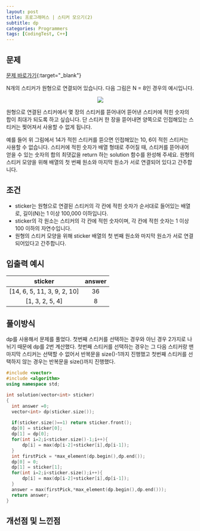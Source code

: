 ```yaml
---
layout: post
title: 프로그래머스 | 스티커 모으기(2)
subtitle: dp
categories: Programmers
tags: [CodingTest, C++]
---
```


## 문제
[문제 바로가기](https://school.programmers.co.kr/learn/courses/30/lessons/12971){:target="_blank"}

N개의 스티커가 원형으로 연결되어 있습니다. 다음 그림은 N = 8인 경우의 예시입니다.
<p align="center">
<img src="https://user-images.githubusercontent.com/41900899/210337578-3e59540f-8d4c-4088-8d55-441621fa0a0b.png"></p>
원형으로 연결된 스티커에서 몇 장의 스티커를 뜯어내어 뜯어낸 스티커에 적힌 숫자의 합이 최대가 되도록 하고 싶습니다. 단 스티커 한 장을 뜯어내면 양쪽으로 인접해있는 스티커는 찢어져서 사용할 수 없게 됩니다.

예를 들어 위 그림에서 14가 적힌 스티커를 뜯으면 인접해있는 10, 6이 적힌 스티커는 사용할 수 없습니다. 스티커에 적힌 숫자가 배열 형태로 주어질 때, 스티커를 뜯어내어 얻을 수 있는 숫자의 합의 최댓값을 return 하는 solution 함수를 완성해 주세요. 원형의 스티커 모양을 위해 배열의 첫 번째 원소와 마지막 원소가 서로 연결되어 있다고 간주합니다.
## 조건

- sticker는 원형으로 연결된 스티커의 각 칸에 적힌 숫자가 순서대로 들어있는 배열로, 길이(N)는 1 이상 100,000 이하입니다.
- sticker의 각 원소는 스티커의 각 칸에 적힌 숫자이며, 각 칸에 적힌 숫자는 1 이상 100 이하의 자연수입니다.
- 원형의 스티커 모양을 위해 sticker 배열의 첫 번째 원소와 마지막 원소가 서로 연결되어있다고 간주합니다.


## 입출력 예시

  |sticker|answer|
  |:--:|:--:|
  |[14, 6, 5, 11, 3, 9, 2, 10]|36|
  |[1, 3, 2, 5, 4]|8|
  
  

## 풀이방식
  dp를 사용해서 문제를 풀었다. 첫번째 스티커를 선택하는 경우와 아닌 경우 2가지로 나뉘기 때문에 dp를 2번 계산했다.
  첫번째 스티커를 선택하는 경우는 그 다음 스티커랑 맨 마지막 스티커는 선택할 수 없어서 반복문을 size()-1까지 진행했고
  첫번째 스티커를 선택하지 않는 경우는 반복문을 size()까지 진행했다.
  ```cpp
#include <vector>
#include <algorithm>
using namespace std;

int solution(vector<int> sticker)
{
    int answer =0;
    vector<int> dp(sticker.size());
    
    if(sticker.size()==1) return sticker.front();
    dp[0] = sticker[0];
    dp[1] = dp[0];
    for(int i=2;i<sticker.size()-1;i++){
        dp[i] = max(dp[i-2]+sticker[i],dp[i-1]);
    }
    int firstPick = *max_element(dp.begin(),dp.end());
    dp[0] = 0;
    dp[1] = sticker[1];
    for(int i=2;i<sticker.size();i++){
        dp[i] = max(dp[i-2]+sticker[i],dp[i-1]);
    }
    answer = max(firstPick,*max_element(dp.begin(),dp.end()));
    return answer;
}
```

## 개선점 및 느낀점
 